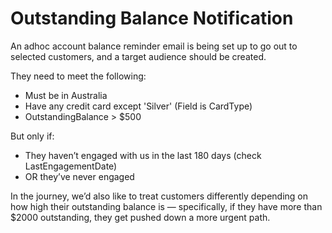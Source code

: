 # Outstanding Balance Notification

An adhoc account balance reminder email is being set up to go out to selected customers, and a target audience should be created.

They need to meet the following:
- Must be in Australia
- Have any credit card except 'Silver' (Field is CardType)
- OutstandingBalance > $500

But only if:
- They haven’t engaged with us in the last 180 days (check LastEngagementDate)
- OR they’ve never engaged

In the journey, we’d also like to treat customers differently depending on how high their outstanding balance is — specifically, if they have more than $2000 outstanding, they get pushed down a more urgent path.